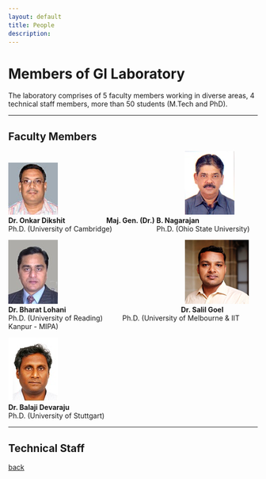 ```yaml
---
layout: default
title: People
description:
---
```


# Members of GI Laboratory
The laboratory comprises of 5 faculty members working in diverse areas, 4 technical staff members, more than 50 students (M.Tech and PhD).

* * *
## Faculty Members
![image1](/assets/img/onkar-dikshit.png) &emsp; &emsp; &emsp; &emsp;&emsp; &emsp;&emsp; &emsp; &emsp; &emsp;&emsp; &emsp; &emsp;&emsp; &emsp; ![image1](/assets/img/nagarajan.png)<br>
**Dr. Onkar Dikshit &emsp; &emsp; &emsp;&emsp; &emsp;Maj. Gen. (Dr.) B. Nagarajan**<br>
Ph.D. (University of Cambridge) &emsp; &emsp; &emsp;&emsp; &emsp; Ph.D. (Ohio State University)<br>

![image1](/assets/img/Blohani.png) &emsp; &emsp; &emsp; &emsp;&emsp; &emsp;&emsp; &emsp; &emsp; &emsp;&emsp; &emsp; &emsp;&emsp; &emsp; ![image1](/assets/img/salil_goel.png)<br>
**Dr. Bharat Lohani &emsp; &emsp; &emsp; &emsp;&emsp; &emsp;&emsp; &emsp; &emsp; &emsp;&emsp; &emsp; &emsp;&emsp; Dr. Salil Goel**<br>
Ph.D. (University of Reading) &emsp; &emsp; Ph.D. (University of Melbourne & IIT Kanpur - MIPA)<br>

![image1](/assets/img/Balaji.png)<br>
**Dr. Balaji Devaraju**<br>
Ph.D. (University of Stuttgart)<br>
* * *
## Technical Staff

[back](./)
